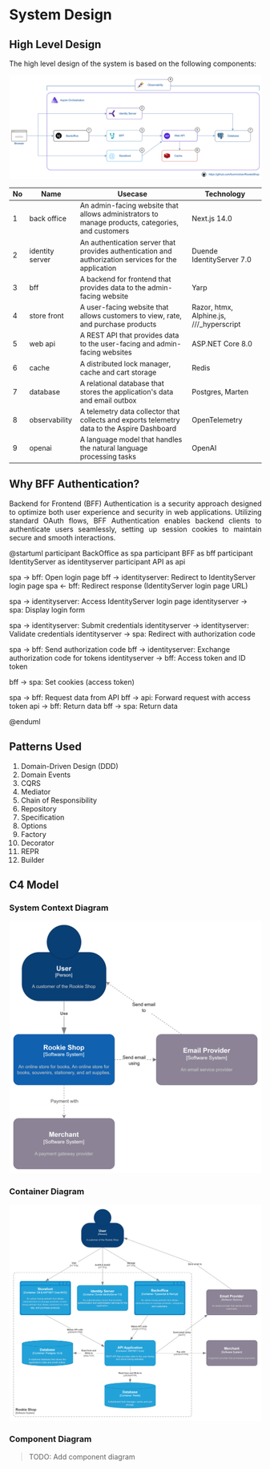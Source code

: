 # System Design

## High Level Design

The high level design of the system is based on the following components:

![Architecture Diagram](/assets/image/architecture.png)

| No  | Name            | Usecase                                                                                              | Technology                                |
| --- | --------------- | ---------------------------------------------------------------------------------------------------- | ----------------------------------------- |
| 1   | back office     | An admin-facing website that allows administrators to manage products, categories, and customers     | Next.js 14.0                              |
| 2   | identity server | An authentication server that provides authentication and authorization services for the application | Duende IdentityServer 7.0                 |
| 3   | bff             | A backend for frontend that provides data to the admin-facing website                                | Yarp                                      |
| 4   | store front     | A user-facing website that allows customers to view, rate, and purchase products                     | Razor, htmx, Alphine.js, ///\_hyperscript |
| 5   | web api         | A REST API that provides data to the user-facing and admin-facing websites                           | ASP.NET Core 8.0                          |
| 6   | cache           | A distributed lock manager, cache and cart storage                                                   | Redis                                     |
| 7   | database        | A relational database that stores the application's data and email outbox                            | Postgres, Marten                          |
| 8   | observability   | A telemetry data collector that collects and exports telemetry data to the Aspire Dashboard          | OpenTelemetry                             |
| 9   | openai          | A language model that handles the natural language processing tasks                                  | OpenAI                                    |

## Why BFF Authentication?

<p align="justify">
Backend for Frontend (BFF) Authentication is a security approach designed to optimize both user experience and security in web applications. Utilizing standard OAuth flows, BFF Authentication enables backend clients to authenticate users seamlessly, setting up session cookies to maintain secure and smooth interactions.
</p>

@startuml
participant BackOffice as spa
participant BFF as bff
participant IdentityServer as identityserver
participant API as api

spa -> bff: Open login page
bff -> identityserver: Redirect to IdentityServer login page
spa <- bff: Redirect response (IdentityServer login page URL)

spa -> identityserver: Access IdentityServer login page
identityserver -> spa: Display login form

spa -> identityserver: Submit credentials
identityserver -> identityserver: Validate credentials
identityserver -> spa: Redirect with authorization code

spa -> bff: Send authorization code
bff -> identityserver: Exchange authorization code for tokens
identityserver -> bff: Access token and ID token

bff -> spa: Set cookies (access token)

spa -> bff: Request data from API
bff -> api: Forward request with access token
api -> bff: Return data
bff -> spa: Return data

@enduml

## Patterns Used

1. Domain-Driven Design (DDD)
2. Domain Events
3. CQRS
4. Mediator
5. Chain of Responsibility
6. Repository
7. Specification
8. Options
9. Factory
10. Decorator
11. REPR
12. Builder

## C4 Model

### System Context Diagram

![System Context Diagram](/assets/image/context.png)

### Container Diagram

![Container Diagram](/assets/image/container.png)

### Component Diagram

> TODO: Add component diagram
